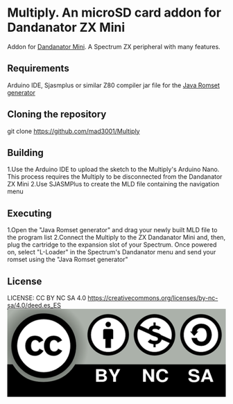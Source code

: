 # Multiply. An microSD card addon for Dandanator ZX Mini
Addon for [Dandanator Mini](http://www.dandare.es/Proyectos_Dandare/ZX_Dandanator!_Mini.html). A Spectrum ZX peripheral with many features.


## Requirements
Arduino IDE, Sjasmplus or similar Z80 compiler
jar file for the [Java Romset generator](https://github.com/teiram/dandanator-mini.git)


## Cloning the repository
 git clone https://github.com/mad3001/Multiply

 
## Building
 1.Use the Arduino IDE to upload the sketch to the Multiply's Arduino Nano. This process requires the Multiply to be disconnected from the Dandanator ZX Mini
 2.Use SJASMPlus to create the MLD file containing the navigation menu

 
## Executing
 1.Open the "Java Romset generator" and drag your newly built MLD file to the program list
 2.Connect the Multiply to the ZX Dandanator Mini and, then, plug the cartridge to the expansion slot of your Spectrum. Once powered on, select "L-Loader" in the Spectrum's Dandanator menu and send your romset using the "Java Romset generator"
 
## License
 LICENSE: CC BY NC SA 4.0
 https://creativecommons.org/licenses/by-nc-sa/4.0/deed.es_ES
 ![cc](cclogo.png)